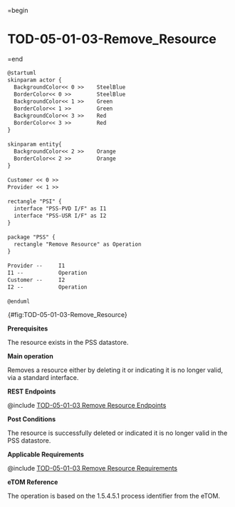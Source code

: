 =begin

# TOD-05-01-03-Remove_Resource

=end

```plantuml
@startuml
skinparam actor {
  BackgroundColor<< 0 >> 	SteelBlue
  BorderColor<< 0 >> 		SteelBlue
  BackgroundColor<< 1 >> 	Green
  BorderColor<< 1 >> 		Green
  BackgroundColor<< 3 >> 	Red
  BorderColor<< 3 >> 		Red
}

skinparam entity{
  BackgroundColor<< 2 >> 	Orange
  BorderColor<< 2 >> 		Orange
}

Customer << 0 >>
Provider << 1 >>

rectangle "PSI" {
  interface "PSS-PVD I/F" as I1
  interface "PSS-USR I/F" as I2
}

package "PSS" {
  rectangle "Remove Resource" as Operation
}

Provider --	    I1
I1 --           Operation
Customer --     I2
I2 --           Operation

@enduml

```

![**TOD-05-01-03**: Remove Resource](../../common/pixel.png){#fig:TOD-05-01-03-Remove_Resource}

**Prerequisites**

The resource exists in the PSS datastore.

**Main operation**

Removes a resource either by deleting it or indicating it is no longer valid, via a standard interface.

**REST Endpoints**

@include [TOD-05-01-03 Remove Resource Endpoints](endpoints/TOD-05-01-03-Remove_Resource-endpoints.md)

**Post Conditions**

The resource is successfully deleted or indicated it is no longer valid in the PSS datastore.

**Applicable Requirements**

@include [TOD-05-01-03 Remove Resource Requirements](requirements/TOD-05-01-03-Remove_Resource-requirements.md)

**eTOM Reference**

The operation is based on the 1.5.4.5.1 process identifier from the eTOM.
